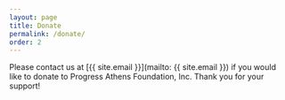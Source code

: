 ```yaml
---
layout: page
title: Donate
permalink: /donate/
order: 2
---
```


Please contact us at [{{ site.email }}](mailto: {{ site.email }}) if you would like to donate to Progress Athens Foundation, Inc. Thank you for your support!
